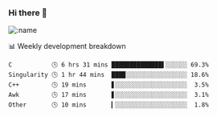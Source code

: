 ### Hi there 👋

<!--
**lv2020/lv2020** is a ✨ _special_ ✨ repository because its `README.md` (this file) appears on your GitHub profile.

Here are some ideas to get you started:

- 🔭 I’m currently working on ...
- 🌱 I’m currently learning ...
- 👯 I’m looking to collaborate on ...
- 🤔 I’m looking for help with ...
- 💬 Ask me about ...
- 📫 How to reach me: ...
- 😄 Pronouns: ...
- ⚡ Fun fact: ...
-->
![:name](https://count.getloli.com/get/@:lv2020)
 <!-- waka-box start -->
📊 Weekly development breakdown
```text
C           🕓 6 hrs 31 mins ██████████████▌░░░░░░ 69.3%
Singularity 🕓 1 hr 44 mins  ███▉░░░░░░░░░░░░░░░░░ 18.6%
C++         🕓 19 mins       ▋░░░░░░░░░░░░░░░░░░░░  3.5%
Awk         🕓 17 mins       ▋░░░░░░░░░░░░░░░░░░░░  3.1%
Other       🕓 10 mins       ▎░░░░░░░░░░░░░░░░░░░░  1.8%
```
<!-- Powered by https://github.com/YouEclipse/waka-box-go . -->
<!-- waka-box end -->
